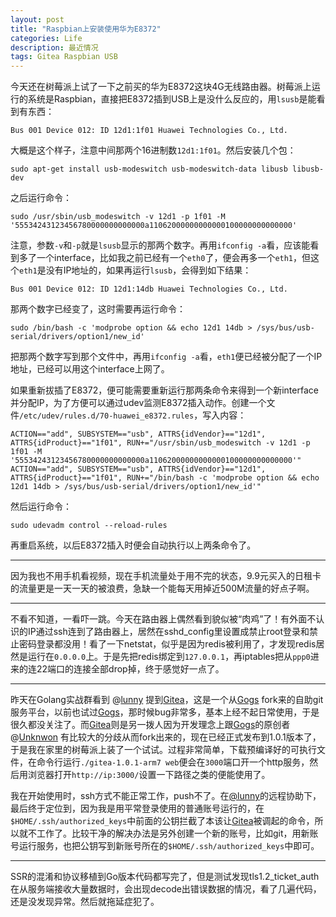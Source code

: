 ```yaml
---
layout: post
title: "Raspbian上安装使用华为E8372"
categories: Life
description: 最近情况
tags: Gitea Raspbian USB
---
```


今天还在树莓派上试了一下之前买的华为E8372这块4G无线路由器。树莓派上运行的系统是Raspbian，直接把E8372插到USB上是没什么反应的，用`lsusb`是能看到有东西：

```shell
Bus 001 Device 012: ID 12d1:1f01 Huawei Technologies Co., Ltd. 
```

大概是这个样子，注意中间那两个16进制数`12d1:1f01`。然后安装几个包：

```shell
sudo apt-get install usb-modeswitch usb-modeswitch-data libusb libusb-dev
```

之后运行命令：

```shell
sudo /usr/sbin/usb_modeswitch -v 12d1 -p 1f01 -M '55534243123456780000000000000a11062000000000000100000000000000'
```

注意，参数`-v`和`-p`就是`lsusb`显示的那两个数字。再用`ifconfig -a`看，应该能看到多了一个interface，比如我之前已经有一个`eth0`了，便会再多一个`eth1`，但这个`eth1`是没有IP地址的，如果再运行`lsusb`，会得到如下结果：

```shell
Bus 001 Device 012: ID 12d1:14db Huawei Technologies Co., Ltd. 
```

那两个数字已经变了，这时需要再运行命令：

```shell
sudo /bin/bash -c 'modprobe option && echo 12d1 14db > /sys/bus/usb-serial/drivers/option1/new_id'
```

把那两个数字写到那个文件中，再用`ifconfig -a`看，`eth1`便已经被分配了一个IP地址，已经可以用这个interface上网了。

如果重新拔插了E8372，便可能需要重新运行那两条命令来得到一个新interface并分配IP，为了方便可以通过udev监测E8372插入动作。创建一个文件`/etc/udev/rules.d/70-huawei_e8372.rules`，写入内容：

```
ACTION=="add", SUBSYSTEM=="usb", ATTRS{idVendor}=="12d1", ATTRS{idProduct}=="1f01", RUN+="/usr/sbin/usb_modeswitch -v 12d1 -p 1f01 -M '55534243123456780000000000000a11062000000000000100000000000000'" 
ACTION=="add", SUBSYSTEM=="usb", ATTRS{idVendor}=="12d1", ATTRS{idProduct}=="1f01", RUN+="/bin/bash -c 'modprobe option && echo 12d1 14db > /sys/bus/usb-serial/drivers/option1/new_id'"
```

然后运行命令：

```shell
sudo udevadm control --reload-rules
```

再重启系统，以后E8372插入时便会自动执行以上两条命令了。

----

因为我也不用手机看视频，现在手机流量处于用不完的状态，9.9元买入的日租卡的流量更是一天一天的被浪费，急缺一个能每天用掉近500M流量的好点子啊。

----

不看不知道，一看吓一跳。今天在路由器上偶然看到貌似被“肉鸡”了！有外面不认识的IP通过ssh连到了路由器上，居然在sshd_config里设置成禁止root登录和禁止密码登录都没用！看了一下netstat，似乎是因为redis被利用了，才发现redis居然是运行在`0.0.0.0`上。于是先把redis绑定到`127.0.0.1`，再iptables把从`ppp0`进来的连22端口的连接全部drop掉，终于感觉好一点了。

------

昨天在Golang实战群看到 @[lunny](https://github.com/lunny) 提到[Gitea](https://github.com/go-gitea/gitea)，这是一个从[Gogs](https://github.com/gogits/gogs) fork来的自助git服务平台，以前也试过[Gogs](https://github.com/gogits/gogs)，那时候bug非常多，基本上经不起日常使用，于是很久都没关注了。而[Gitea](https://github.com/go-gitea/gitea)则是另一拨人因为开发理念上跟[Gogs](https://github.com/gogits/gogs)的原创者 @[Unknwon](https://github.com/Unknwon) 有比较大的分歧从而fork出来的，现在已经正式发布到1.0.1版本了，于是我在家里的树莓派上装了一个试试。过程非常简单，下载预编译好的可执行文件，在命令行运行`./gitea-1.0.1-arm7 web`便会在`3000`端口开一个http服务，然后用浏览器打开`http://ip:3000/`设置一下路径之类的便能使用了。

我在开始使用时，ssh方式不能正常工作，push不了。在[@lunny](https://github.com/lunny)的远程协助下，最后终于定位到，因为我是用平常登录使用的普通账号运行的，在`$HOME/.ssh/authorized_keys`中前面的公钥拦截了本该让[Gitea](https://github.com/go-gitea/gitea)被调起的命令，所以就不工作了。比较干净的解决办法是另外创建一个新的账号，比如git，用新账号运行服务，也把公钥写到新账号所在的`$HOME/.ssh/authorized_keys`中即可。

----

SSR的混淆和协议移植到Go版本代码都写完了，但是测试发现tls1.2_ticket_auth在从服务端接收大量数据时，会出现decode出错误数据的情况，看了几遍代码，还是没发现异常。然后就拖延症犯了。

